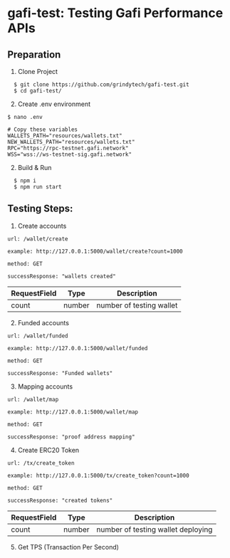 # gafi-test: Testing Gafi Performance APIs

## Preparation
1. Clone Project
```
  $ git clone https://github.com/grindytech/gafi-test.git
  $ cd gafi-test/
```

2. Create .env environment
```
$ nano .env

# Copy these variables
WALLETS_PATH="resources/wallets.txt"
NEW_WALLETS_PATH="resources/wallets.txt"
RPC="https://rpc-testnet.gafi.network"
WSS="wss://ws-testnet-sig.gafi.network"
```

2. Build & Run
```
  $ npm i
  $ npm run start
```

## Testing Steps:

1. Create accounts
```
url: /wallet/create

example: http://127.0.0.1:5000/wallet/create?count=1000

method: GET

successResponse: "wallets created"
```

| RequestField  | Type | Description |
| ------------- | ------------- | ------------- |
| count | number  |  number of testing wallet |


2. Funded accounts
```
url: /wallet/funded

example: http://127.0.0.1:5000/wallet/funded

method: GET

successResponse: "Funded wallets"
```

3. Mapping accounts
```
url: /wallet/map

example: http://127.0.0.1:5000/wallet/map

method: GET

successResponse: "proof address mapping"
```

4. Create ERC20 Token
```
url: /tx/create_token

example: http://127.0.0.1:5000/tx/create_token?count=1000

method: GET

successResponse: "created tokens"
```

| RequestField  | Type | Description |
| ------------- | ------------- | ------------- |
| count | number  |  number of testing wallet deploying |


5. Get TPS (Transaction Per Second)


